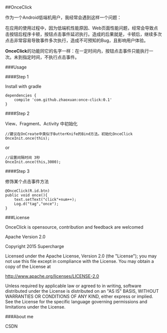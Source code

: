 ##OnceClick

作为一个Android低端机用户，我经常会遇到这样一个问题：

在应用的使用过程中，因为低端机性能原因、Web页面性能问题，经常会导致点击按钮后程序卡顿，按钮点击事件延迟执行。造成的后果就是，卡顿后，继续多次点击非常容易导致事件多次执行，造成不可预知的Bug，且影响用户体验。

**OnceClick**的功能同它的名字一样：在一定时间内，按钮点击事件只能执行一次。未到指定时间，不执行点击事件。



###Usage

####Step 1

Install with gradle

    dependencies {
        compile 'com.github.zhaoxuan:once-click:0.1'
    }


####Step 2


View、Fragment、Activity 中初始化

	//建议在OnCreate中类似于ButterKnife的Bind方法。初始化OnceClick
   	OnceInit.once(this);
   	
or 

   	//设置间隔时间 3秒
   	OnceInit.once(this,3000);
   	

####Step 3

修饰某个点击事件方法

	@OnceClick(R.id.btn)
    public void once(){
    	text.setText("click"+num++);
    	Log.d("tag","once");
    }
    
 
###License

OnceClick is opensource, contribution and feedback are welcomed

Apache Version 2.0

Copyright 2015 Supercharge

Licensed under the Apache License, Version 2.0 (the "License");
you may not use this file except in compliance with the License.
You may obtain a copy of the License at

   http://www.apache.org/licenses/LICENSE-2.0

Unless required by applicable law or agreed to in writing, software
distributed under the License is distributed on an "AS IS" BASIS,
WITHOUT WARRANTIES OR CONDITIONS OF ANY KIND, either express or implied.
See the License for the specific language governing permissions and
limitations under the License.


###About me

CSDN


    
